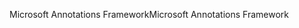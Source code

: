 <span data-ttu-id="9d944-101">Microsoft Annotations Framework</span><span class="sxs-lookup"><span data-stu-id="9d944-101">Microsoft Annotations Framework</span></span>